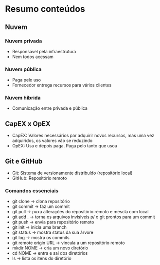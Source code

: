 # Resumo conteúdos

## Nuvem
### Nuvem privada
* Responsável pela infraestrutura
* Nem todos acessam

### Nuvem pública
* Paga pelo uso
* Fornecedor entrega recursos para vários clientes

### Nuvem híbrida
* Comunicação entre privada e pública

## CapEX x OpEX
* CapEX: Valores necessários par adquirir novos recursos, mas uma vez adquiridos, os valores vão se reduzindo
* OpEX: Usa e depois paga. Paga pelo tanto que usou

## Git e GitHub
* Git: Sistema de versionamente distribuído (repositório local)
* GitHub: Repositório remoto

### Comandos essenciais 
* git clone -> clona repositório
* git commit -> faz um commit
* git pull -> puxa alterações do repositório remoto e mescla com local
* git add . -> torna os arquivos invisiveis p/ o git prontos para um commit
* git push -> envia para repositório remoto
* git init -> inicia uma branch
* git status -> mostra status da sua árvore
* git log -> mostra os commits
* git remote origin URL -> vincula a um repositório remoto
* mkdir NOME -> cria um novo diretório
* cd NOME -> entra e sai dos diretórios
* ls -> lista os itens do diretório